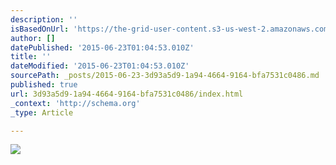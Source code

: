 ```yaml
---
description: ''
isBasedOnUrl: 'https://the-grid-user-content.s3-us-west-2.amazonaws.com/7c08e37c-757b-4ec1-a2d9-59baad9489c9.jpg'
author: []
datePublished: '2015-06-23T01:04:53.010Z'
title: ''
dateModified: '2015-06-23T01:04:53.010Z'
sourcePath: _posts/2015-06-23-3d93a5d9-1a94-4664-9164-bfa7531c0486.md
published: true
url: 3d93a5d9-1a94-4664-9164-bfa7531c0486/index.html
_context: 'http://schema.org'
_type: Article

---
```

![](https://the-grid-user-content.s3-us-west-2.amazonaws.com/7c08e37c-757b-4ec1-a2d9-59baad9489c9.jpg)